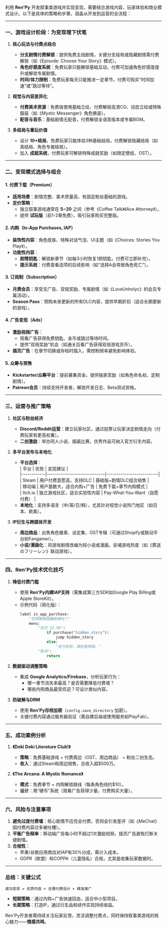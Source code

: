 利用 **Ren'Py** 开发叙事类游戏并实现变现，需要结合游戏内容、玩家体验和商业模式设计。以下是具体的策略和步骤，涵盖从开发到运营的全流程：

---

### **一、游戏设计阶段：为变现埋下伏笔**
1. **核心玩法与付费点结合**  
   - **分支剧情付费解锁**：提供免费主线剧情，关键分支结局或隐藏剧情需付费解锁（如《Episode: Choose Your Story》模式）。  
   - **角色好感度系统**：免费玩家只能解锁基础互动，付费可加速角色好感度提升或解锁专属剧情。  
   - **时间/体力限制**：免费玩家每天只能推进一定章节，付费可购买“时间加速”或“跳过等待”。

2. **视觉与内容差异化**  
   - **付费美术资源**：免费版使用基础立绘，付费解锁高清CG、动态立绘或特殊服装（如《Mystic Messenger》角色换装）。  
   - **配音与音乐**：基础剧情无配音，付费解锁全语音版本或专属BGM。

3. **多结局与重玩价值**  
   - 设计 **10+结局**，免费玩家只能体验3种基础结局，付费解锁隐藏结局（如真结局、角色专属结局）。  
   - 加入 **成就系统**，付费玩家可解锁特殊成就奖励（如限定壁纸、OST）。

---

### **二、变现模式选择与组合**
#### **1. 付费下载（Premium）**  
   - **适用场景**：剧情完整、美术质量高、有固定粉丝基础的游戏。  
   - **定价策略**：  
     - 独立叙事游戏通常在 **$5-$20** 之间（参考《Coffee Talk》《Ace Attorney》）。  
     - 提供 **试玩版**（前1-2章免费），吸引玩家购买完整版。  

#### **2. 内购（In-App Purchases, IAP）**  
   - **装饰性内容**：角色皮肤、特殊对话气泡、UI主题（如《Choices: Stories You Play》）。  
   - **功能性内容**：  
     - **剧情钥匙**：解锁新章节（如每3小时恢复1把钥匙，付费可立即补充）。  
     - **提示系统**：付费查看选项的后续影响（如“选择A会导致角色死亡”）。  

#### **3. 订阅制（Subscription）**  
   - **月费会员**：享受无广告、双倍奖励、专属剧情（如《LoveUnholyc》的会员专属活动）。  
   - **Season Pass**：预购未来更新的所有DLC内容，提供早期折扣（适合长期更新的游戏）。

#### **4. 广告变现（Ads）**  
   - **激励视频广告**：  
     - 观看广告获得免费钥匙、金币或跳过等待时间。  
     - 提供“双倍奖励”机会（如通关后看广告获得双倍游戏货币）。  
   - **插页广告**：在章节切换或存档时插入，需控制频率避免影响体验。

#### **5. 众筹与预售**  
   - **Kickstarter/众筹平台**：提前募集资金，提供独家奖励（如角色命名权、定制剧情）。  
   - **Patreon会员**：持续支持开发者，解锁开发日志、Beta测试资格。

---

### **三、运营与推广策略**
1. **社区与粉丝经济**  
   - **Discord/Reddit运营**：建立玩家社区，通过投票让玩家决定剧情走向（付费玩家有更高权重）。  
   - **二创激励**：举办同人小说、插画比赛，优秀作品可纳入官方衍生内容。  

2. **多平台发布与本地化**  
   - **平台选择**：  
     | 平台       | 优势                          | 变现建议                  |  
     |------------|-----------------------------|--------------------------|  
     | Steam      | 用户付费意愿高，支持DLC       | 基础版+剧情DLC组合销售     |  
     | 移动端     | 用户基数大，适合内购+广告     | 免费下载+章节内购模式      |  
     | Itch.io    | 独立游戏社区，适合实验性内容  | Pay-What-You-Want（自愿付费） |  
   - **本地化**：支持多语言（中/英/日/韩），尤其针对视觉小说热门地区（如日本、欧美）。

3. **IP衍生与跨媒体开发**  
   - **周边商品**：出售角色徽章、设定集、OST专辑（可通过Shopify或联动平台如Fangamer）。  
   - **小说/漫画化**：将游戏剧情改编为轻小说或漫画，反哺游戏热度（如《葬送のフリーレン》联动游戏）。  

---

### **四、Ren'Py技术优化技巧**
1. **降低付费门槛**  
   - 使用 **Ren'Py内建IAP支持**（需集成第三方SDK如Google Play Billing或Apple StoreKit）。  
   - 示例代码（简化版）：  
     ```python  
     label in_app_purchase:  
         "您想解锁隐藏剧情吗？"  
         menu:  
             "支付 $2.99":  
                 if purchase("hidden_story"):  
                     jump hidden_story  
                 else:  
                     "支付失败，请检查网络。"  
             "取消":  
                 return  
     ```  

2. **数据驱动调整策略**  
   - 集成 **Google Analytics/Firebase**，分析玩家行为：  
     - 哪一章节流失率最高？是否需要降低付费墙？  
     - 哪些内购商品最受欢迎？可设计类似内容。  

3. **防破解与DRM**  
   - 使用 **Ren'Py存档加密**（`config.save_directory` 加密）。  
   - 关键付费内容通过服务器验证（需自建后端或使用服务如PlayFab）。

---

### **五、成功案例分析**
1. **《Doki Doki Literature Club!》**  
   - **策略**：免费基础游戏 + 付费周边（OST、周边商品） + 粉丝二创生态。  
   - **收入**：通过Steam和周边销售，总收入超$500万。  

2. **《The Arcana: A Mystic Romance》**  
   - **模式**：免费章节 + 内购解锁路线（每条角色线约$10）。  
   - **设计**：用“硬币”系统（观看广告获得少量，付费购买大量）。  

---

### **六、风险与注意事项**
1. **避免过度付费墙**：核心剧情不应完全付费，否则会引发差评（如《MeChat》因付费内容过多被吐槽）。  
2. **平衡广告频率**：移动端广告每小时不超过1次激励视频，插页广告避免打断关键剧情。  
3. **合规性**：  
   - 苹果/谷歌应用商店对IAP有30%分成，需计入成本。  
   - GDPR（欧盟）和COPPA（儿童隐私）合规，尤其是收集玩家数据时。  

---

### **总结：关键公式**
```
成功变现 = 优质内容 × 合理付费设计 × 精准推广
```
- **短期策略**：通过内购+广告快速回血，适合中小型项目。  
- **长期策略**：打造IP，通过衍生品和续作实现持续收益。  

Ren'Py开发者需持续关注玩家反馈，灵活调整付费点，同时保持叙事类游戏的核心魅力——**情感共鸣**。